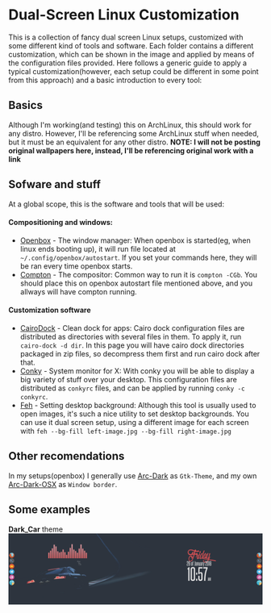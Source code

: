 # Dual-Screen Linux Customization
This is a collection of fancy dual screen Linux setups, customized with some different kind of tools and software. Each folder contains a different customization, which can be shown in the image and applied by means of the configuration files provided. Here follows a generic guide to apply a typical customization(however, each setup could be different in some point from this approach) and a basic introduction to every tool:

## Basics
Although I'm working(and testing) this on ArchLinux, this should work for any distro. However, I'll be referencing some ArchLinux stuff when needed, but it must be an equivalent for any other distro. __NOTE: I will not be posting original wallpapers here, instead, I'll be referencing original work with a link__

## Sofware and stuff
At a global scope, this is the software and tools that will be used:

#### Compositioning and windows:
- [Openbox](https://wiki.archlinux.org/index.php/openbox) - The window manager: When openbox is started(eg, when linux ends booting up), it will run file located at `~/.config/openbox/autostart`. If you set your commands here, they will be ran every time openbox starts.
- [Compton](https://wiki.archlinux.org/index.php/Compton) - The compositor: Common way to run it is `compton -CGb`. You should place this on openbox autostart file mentioned above, and you allways will have compton running.

#### Customization software
- [CairoDock](https://wiki.archlinux.org/index.php/Cairo-Dock) - Clean dock for apps: Cairo dock configuration files are distributed as directories with several files in them. To apply it, run `cairo-dock -d dir`. In this page you will have cairo dock directories packaged in zip files, so decompress them first and run cairo dock after that.
- [Conky](https://www.archlinux.org/packages/extra/x86_64/conky/) -  System monitor for X: With conky you will be able to display a big variety of stuff over your desktop. This configuration files are distributed as `conkyrc` files, and can be applied by running `conky -c conkyrc`.
- [Feh](https://wiki.archlinux.org/index.php/feh) - Setting desktop background: Although this tool is usually used to open images, it's such a nice utility to set desktop backgrounds. You can use it dual screen setup, using a different image for each screen with `feh --bg-fill left-image.jpg --bg-fill right-image.jpg`

## Other recomendations
In my setups(openbox) I generally use [Arc-Dark](https://www.archlinux.org/packages/community/any/arc-gtk-theme) as `Gtk-Theme`, and my own [Arc-Dark-OSX](https://github.com/Dr-Noob/Arc-Dark-OSX) as `Window border`.

## Some examples

__Dark_Car__ theme
![example1](Dark_Car/preview.png)
